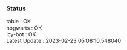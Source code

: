 ### Status


table : OK  
hogwarts : OK  
icy-bot : OK  
Latest Update : 2023-02-23 05:08:10.548040
